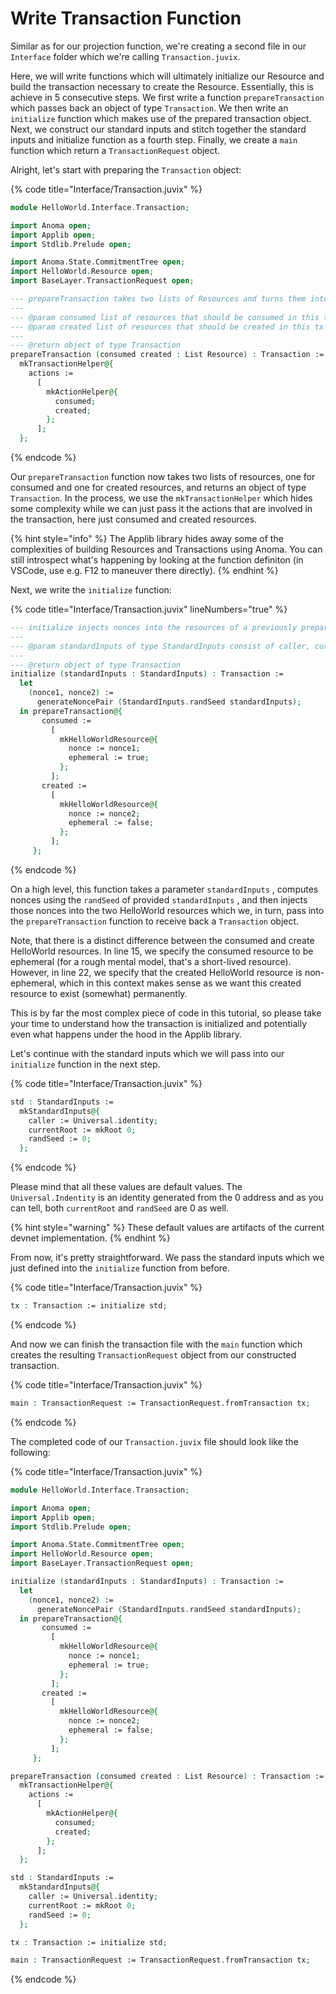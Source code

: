 # Write Transaction Function

Similar as for our projection function, we're creating a second file in our `Interface` folder which we're calling `Transaction.juvix`.

Here, we will write functions which will ultimately initialize our Resource and build the transaction necessary to create the Resource. Essentially, this is achieve in 5 consecutive steps. We first write a function `prepareTransaction` which passes back an object of type `Transaction`. We then write an `initialize` function which makes use of the prepared transaction object. Next, we construct our standard inputs and stitch together the standard inputs and initialize function as a fourth step. Finally, we create a `main` function which return a `TransactionRequest` object.

Alright, let's start with preparing the `Transaction` object:

{% code title="Interface/Transaction.juvix" %}
```agda
module HelloWorld.Interface.Transaction;

import Anoma open;
import Applib open;
import Stdlib.Prelude open;

import Anoma.State.CommitmentTree open;
import HelloWorld.Resource open;
import BaseLayer.TransactionRequest open;

--- prepareTransaction takes two lists of Resources and turns them into a Transaction object
---
--- @param consumed list of resources that should be consumed in this tx
--- @param created list of resources that should be created in this tx
---
--- @return object of type Transaction
prepareTransaction (consumed created : List Resource) : Transaction :=
  mkTransactionHelper@{
    actions :=
      [
        mkActionHelper@{
          consumed;
          created;
        };
      ];
  };
```
{% endcode %}

Our `prepareTransaction` function now takes two lists of resources, one for consumed and one for created resources, and returns an object of type `Transaction`. In the process, we use the `mkTransactionHelper` which hides some complexity while we can just pass it the actions that are involved in the transaction, here just consumed and created resources.

{% hint style="info" %}
The Applib library hides away some of the complexities of building Resources and Transactions using Anoma. You can still introspect what's happening by looking at the function definiton (in VSCode, use e.g. F12 to maneuver there directly).
{% endhint %}

Next, we write the `initialize` function:

{% code title="Interface/Transaction.juvix" lineNumbers="true" %}
```agda
--- initialize injects nonces into the resources of a previously prepared transaction object
---
--- @param standardInputs of type StandardInputs consist of caller, currentRoot, and randSeed
---
--- @return object of type Transaction
initialize (standardInputs : StandardInputs) : Transaction :=
  let
    (nonce1, nonce2) :=
      generateNoncePair (StandardInputs.randSeed standardInputs);
  in prepareTransaction@{
       consumed :=
         [
           mkHelloWorldResource@{
             nonce := nonce1;
             ephemeral := true;
           };
         ];
       created :=
         [
           mkHelloWorldResource@{
             nonce := nonce2;
             ephemeral := false;
           };
         ];
     };
```
{% endcode %}

On a high level, this function takes a parameter `standardInputs` , computes nonces using the `randSeed` of provided `standardInputs` , and then injects those nonces into the two HelloWorld resources which we, in turn, pass into the `prepareTransaction` function to receive back a `Transaction` object.

Note, that there is a distinct difference between the consumed and create HelloWorld resources. In line 15, we specify the consumed resource to be ephemeral (for a rough mental model, that's a short-lived resource). However, in line 22, we specify that the created HelloWorld resource is non-ephemeral, which in this context makes sense as we want this created resource to exist (somewhat) permanently.

This is by far the most complex piece of code in this tutorial, so please take your time to understand how the transaction is initialized and potentially even what happens under the hood in the Applib library.

Let's continue with the standard inputs which we will pass into our `initialize` function in the next step.

{% code title="Interface/Transaction.juvix" %}
```agda
std : StandardInputs :=
  mkStandardInputs@{
    caller := Universal.identity;
    currentRoot := mkRoot 0;
    randSeed := 0;
  };
```
{% endcode %}

Please mind that all these values are default values. The `Universal.Indentity` is an identity generated from the 0 address and as you can tell, both `currentRoot` and `randSeed` are 0 as well.

{% hint style="warning" %}
These default values are artifacts of the current devnet implementation.
{% endhint %}

From now, it's pretty straightforward. We pass the standard inputs which we just defined into the `initialize` function from before.

{% code title="Interface/Transaction.juvix" %}
```agda
tx : Transaction := initialize std;
```
{% endcode %}

And now we can finish the transaction file with the `main` function which creates the resulting `TransactionRequest` object from our constructed transaction.

{% code title="Interface/Transaction.juvix" %}
```agda
main : TransactionRequest := TransactionRequest.fromTransaction tx; 
```
{% endcode %}

The completed code of our `Transaction.juvix` file should look like the following:

{% code title="Interface/Transaction.juvix" %}
```agda
module HelloWorld.Interface.Transaction;

import Anoma open;
import Applib open;
import Stdlib.Prelude open;

import Anoma.State.CommitmentTree open;
import HelloWorld.Resource open;
import BaseLayer.TransactionRequest open;

initialize (standardInputs : StandardInputs) : Transaction :=
  let
    (nonce1, nonce2) :=
      generateNoncePair (StandardInputs.randSeed standardInputs);
  in prepareTransaction@{
       consumed :=
         [
           mkHelloWorldResource@{
             nonce := nonce1;
             ephemeral := true;
           };
         ];
       created :=
         [
           mkHelloWorldResource@{
             nonce := nonce2;
             ephemeral := false;
           };
         ];
     };

prepareTransaction (consumed created : List Resource) : Transaction :=
  mkTransactionHelper@{
    actions :=
      [
        mkActionHelper@{
          consumed;
          created;
        };
      ];
  };

std : StandardInputs :=
  mkStandardInputs@{
    caller := Universal.identity;
    currentRoot := mkRoot 0;
    randSeed := 0;
  };

tx : Transaction := initialize std;

main : TransactionRequest := TransactionRequest.fromTransaction tx;
```
{% endcode %}
